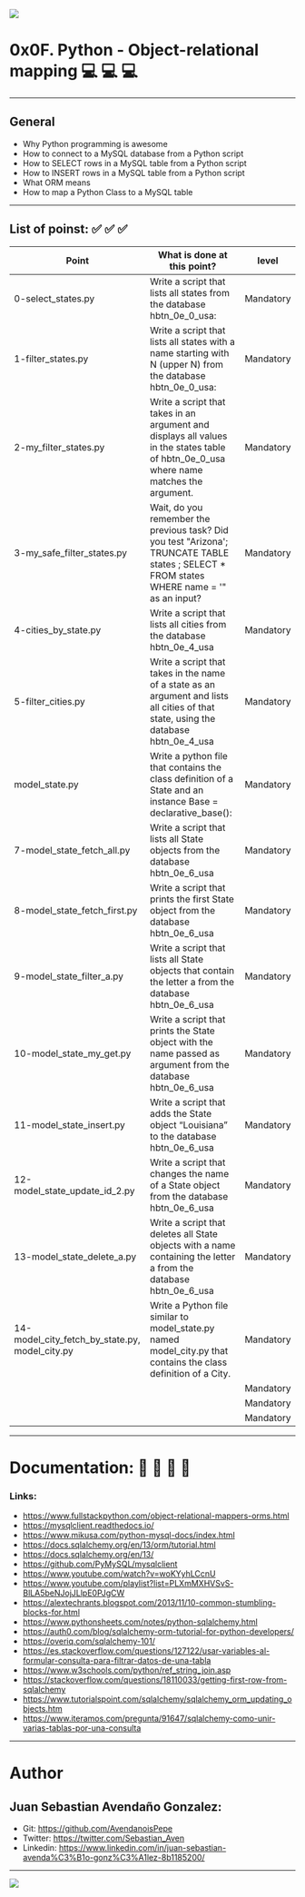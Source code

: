![](https://s3.amazonaws.com/intranet-projects-files/holbertonschool-higher-level_programming+/305/1f1ihd.jpg)

# 0x0F. Python - Object-relational mapping 💻   💻   💻 

------------

## General

- Why Python programming is awesome
- How to connect to a MySQL database from a Python script
- How to SELECT rows in a MySQL table from a Python script
- How to INSERT rows in a MySQL table from a Python script
- What ORM means
- How to map a Python Class to a MySQL table

------------

## List of poinst:  ✅   ✅   ✅ 

|  Point | What is done at this point? | level |
| ------------ | ------------ | ------------ |
| 0-select_states.py | Write a script that lists all states from the database hbtn_0e_0_usa: | Mandatory |
| 1-filter_states.py | Write a script that lists all states with a name starting with N (upper N) from the database hbtn_0e_0_usa: | Mandatory |
| 2-my_filter_states.py | Write a script that takes in an argument and displays all values in the states table of hbtn_0e_0_usa where name matches the argument. | Mandatory |
| 3-my_safe_filter_states.py | Wait, do you remember the previous task? Did you test "Arizona'; TRUNCATE TABLE states ; SELECT * FROM states WHERE name = '" as an input? | Mandatory |
| 4-cities_by_state.py | Write a script that lists all cities from the database hbtn_0e_4_usa | Mandatory |
| 5-filter_cities.py | Write a script that takes in the name of a state as an argument and lists all cities of that state, using the database hbtn_0e_4_usa | Mandatory |
| model_state.py | Write a python file that contains the class definition of a State and an instance Base = declarative_base(): | Mandatory |
| 7-model_state_fetch_all.py | Write a script that lists all State objects from the database hbtn_0e_6_usa | Mandatory |
| 8-model_state_fetch_first.py | Write a script that prints the first State object from the database hbtn_0e_6_usa | Mandatory |
| 9-model_state_filter_a.py | Write a script that lists all State objects that contain the letter a from the database hbtn_0e_6_usa | Mandatory |
| 10-model_state_my_get.py | Write a script that prints the State object with the name passed as argument from the database hbtn_0e_6_usa | Mandatory |
| 11-model_state_insert.py | Write a script that adds the State object “Louisiana” to the database hbtn_0e_6_usa | Mandatory |
| 12-model_state_update_id_2.py | Write a script that changes the name of a State object from the database hbtn_0e_6_usa | Mandatory |
| 13-model_state_delete_a.py | Write a script that deletes all State objects with a name containing the letter a from the database hbtn_0e_6_usa | Mandatory |
| 14-model_city_fetch_by_state.py, model_city.py | Write a Python file similar to model_state.py named model_city.py that contains the class definition of a City. | Mandatory |
|  |  | Mandatory |
|  |  | Mandatory |
|  |  | Mandatory |

------------

# Documentation: 📜 📃 📜 📃
### Links:

- https://www.fullstackpython.com/object-relational-mappers-orms.html
- https://mysqlclient.readthedocs.io/
- https://www.mikusa.com/python-mysql-docs/index.html
- https://docs.sqlalchemy.org/en/13/orm/tutorial.html
- https://docs.sqlalchemy.org/en/13/
- https://github.com/PyMySQL/mysqlclient
- https://www.youtube.com/watch?v=woKYyhLCcnU
- https://www.youtube.com/playlist?list=PLXmMXHVSvS-BlLA5beNJojJLlpE0PJgCW
- https://alextechrants.blogspot.com/2013/11/10-common-stumbling-blocks-for.html
- https://www.pythonsheets.com/notes/python-sqlalchemy.html
- https://auth0.com/blog/sqlalchemy-orm-tutorial-for-python-developers/
- https://overiq.com/sqlalchemy-101/
- https://es.stackoverflow.com/questions/127122/usar-variables-al-formular-consulta-para-filtrar-datos-de-una-tabla
- https://www.w3schools.com/python/ref_string_join.asp
- https://stackoverflow.com/questions/18110033/getting-first-row-from-sqlalchemy
- https://www.tutorialspoint.com/sqlalchemy/sqlalchemy_orm_updating_objects.htm
- https://www.iteramos.com/pregunta/91647/sqlalchemy-como-unir-varias-tablas-por-una-consulta

------------

# Author

## Juan Sebastian Avendaño Gonzalez:
- Git: https://github.com/AvendanoisPepe
- Twitter: https://twitter.com/Sebastian_Aven
- Linkedin: https://www.linkedin.com/in/juan-sebastian-avenda%C3%B1o-gonz%C3%A1lez-8b1185200/

------------


![](https://i.imgur.com/HPJ8Qn8.jpg)